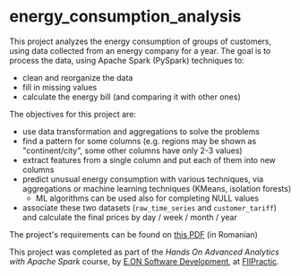 # energy_consumption_analysis

This project analyzes the energy consumption of groups of customers, using data collected from an energy company for a year. The goal is to process the data, using Apache Spark (PySpark) techniques to:
- clean and reorganize the data
- fill in missing values
- calculate the energy bill (and comparing it with other ones)

The objectives for this project are:
- use data transformation and aggregations to solve the problems
- find a pattern for some columns (e.g. regions may be shown as "continent/city", some other columns have only 2-3 values)
- extract features from a single column and put each of them into new columns
- predict unusual energy consumption with various techniques, via aggregations or machine learning techniques (KMeans, isolation forests)
    - ML algorithms can be used also for completing NULL values
- associate these two datasets (`raw_time_series` and `customer_tariff`) and calculate the final prices by day / week / month / year

The project's requirements can be found on [this PDF](https://github.com/livonschistrate/energy_consumption_analysis/blob/main/Project.pdf) (in Romanian)

This project was completed as part of the *Hands On Advanced Analytics with Apache Spark* course, by [E.ON Software Development](https://www.eon-romania.ro/ro/cariera/eon-software-development.html), at [FIIPractic](https://fiipractic.asii.ro/).